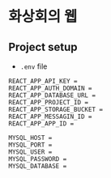 # 화상회의 웹

## Project setup
+ `.env` file
```env
REACT_APP_API_KEY = 
REACT_APP_AUTH_DOMAIN = 
REACT_APP_DATABASE_URL = 
REACT_APP_PROJECT_ID = 
REACT_APP_STORAGE_BUCKET = 
REACT_APP_MESSAGIN_ID = 
REACT_APP_APP_ID = 

MYSQL_HOST = 
MYSQL_PORT = 
MYSQL_USER = 
MYSQL_PASSWORD = 
MYSQL_DATABASE = 
```